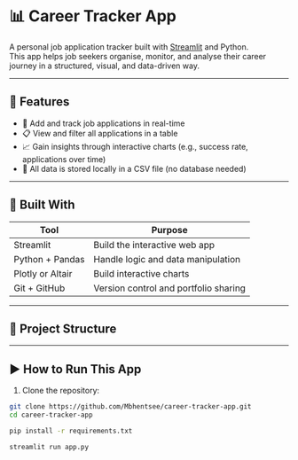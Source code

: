 # 📊 Career Tracker App

A personal job application tracker built with [Streamlit](https://streamlit.io) and Python.  
This app helps job seekers organise, monitor, and analyse their career journey in a structured, visual, and data-driven way.

---

## 🚀 Features

- 📝 Add and track job applications in real-time  
- 📋 View and filter all applications in a table  
- 📈 Gain insights through interactive charts (e.g., success rate, applications over time)  
- 💾 All data is stored locally in a CSV file (no database needed)

---

## 🔧 Built With

| Tool | Purpose |
|------|---------|
| Streamlit | Build the interactive web app |
| Python + Pandas | Handle logic and data manipulation |
| Plotly or Altair | Build interactive charts |
| Git + GitHub | Version control and portfolio sharing |

---

## 📁 Project Structure



---

## ▶️ How to Run This App

1. Clone the repository:
```bash
git clone https://github.com/Mbhentsee/career-tracker-app.git
cd career-tracker-app

pip install -r requirements.txt

streamlit run app.py
